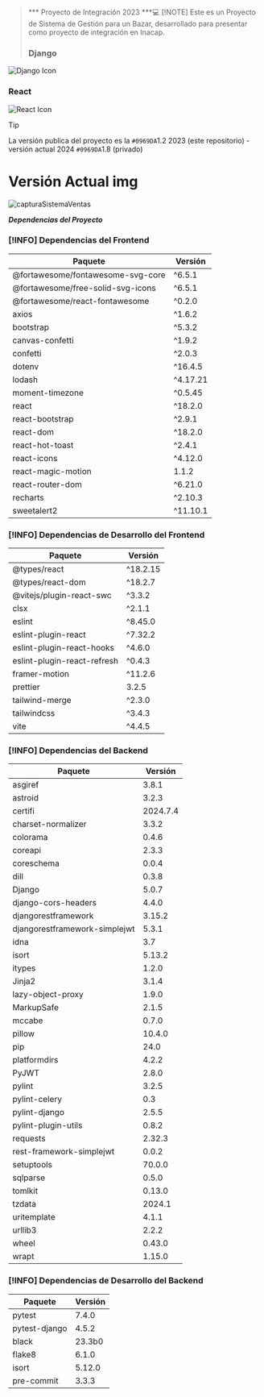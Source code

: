 >*** Proyecto de Integración 2023 ***💻
> [!NOTE]
> Este es un Proyecto de Sistema de Gestión para un Bazar, desarrollado para presentar como proyecto de integración en Inacap.
>### Django 
![Django Icon](https://img.icons8.com/ios/452/django.png)

### React
![React Icon](https://img.icons8.com/ios/452/react.png)
> [!TIP]
> La versión publica del proyecto es la 	`#0969DA`1.2 2023 (este repositorio) - versión actual 2024 	`#0969DA`1.8 (privado)
# Versión Actual img 
![capturaSistemaVentas](https://github.com/user-attachments/assets/a21a5f93-e77a-4c0b-8821-e4a7457db28d)

***Dependencias del Proyecto***

### [!INFO] Dependencias del Frontend

| Paquete                           | Versión  |
| --------------------------------- | -------- |
| @fortawesome/fontawesome-svg-core | ^6.5.1   |
| @fortawesome/free-solid-svg-icons | ^6.5.1   |
| @fortawesome/react-fontawesome    | ^0.2.0   |
| axios                             | ^1.6.2   |
| bootstrap                         | ^5.3.2   |
| canvas-confetti                   | ^1.9.2   |
| confetti                          | ^2.0.3   |
| dotenv                            | ^16.4.5  |
| lodash                            | ^4.17.21 |
| moment-timezone                   | ^0.5.45  |
| react                             | ^18.2.0  |
| react-bootstrap                   | ^2.9.1   |
| react-dom                         | ^18.2.0  |
| react-hot-toast                   | ^2.4.1   |
| react-icons                       | ^4.12.0  |
| react-magic-motion                | 1.1.2    |
| react-router-dom                  | ^6.21.0  |
| recharts                          | ^2.10.3  |
| sweetalert2                       | ^11.10.1 |

### [!INFO] Dependencias de Desarrollo del Frontend

| Paquete                        | Versión  |
| ------------------------------ | -------- |
| @types/react                   | ^18.2.15 |
| @types/react-dom               | ^18.2.7  |
| @vitejs/plugin-react-swc       | ^3.3.2   |
| clsx                           | ^2.1.1   |
| eslint                         | ^8.45.0  |
| eslint-plugin-react            | ^7.32.2  |
| eslint-plugin-react-hooks      | ^4.6.0   |
| eslint-plugin-react-refresh    | ^0.4.3   |
| framer-motion                  | ^11.2.6  |
| prettier                       | 3.2.5    |
| tailwind-merge                 | ^2.3.0   |
| tailwindcss                    | ^3.4.3   |
| vite                           | ^4.4.5   |

### [!INFO] Dependencias del Backend

| Paquete                        | Versión  |
| ------------------------------ | -------- |
| asgiref                        | 3.8.1    |
| astroid                        | 3.2.3    |
| certifi                        | 2024.7.4 |
| charset-normalizer             | 3.3.2    |
| colorama                       | 0.4.6    |
| coreapi                        | 2.3.3    |
| coreschema                     | 0.0.4    |
| dill                           | 0.3.8    |
| Django                         | 5.0.7    |
| django-cors-headers            | 4.4.0    |
| djangorestframework            | 3.15.2   |
| djangorestframework-simplejwt  | 5.3.1    |
| idna                           | 3.7      |
| isort                          | 5.13.2   |
| itypes                         | 1.2.0    |
| Jinja2                         | 3.1.4    |
| lazy-object-proxy              | 1.9.0    |
| MarkupSafe                     | 2.1.5    |
| mccabe                         | 0.7.0    |
| pillow                         | 10.4.0   |
| pip                            | 24.0     |
| platformdirs                   | 4.2.2    |
| PyJWT                          | 2.8.0    |
| pylint                         | 3.2.5    |
| pylint-celery                  | 0.3      |
| pylint-django                  | 2.5.5    |
| pylint-plugin-utils            | 0.8.2    |
| requests                       | 2.32.3   |
| rest-framework-simplejwt       | 0.0.2    |
| setuptools                     | 70.0.0   |
| sqlparse                       | 0.5.0    |
| tomlkit                        | 0.13.0   |
| tzdata                         | 2024.1   |
| uritemplate                    | 4.1.1    |
| urllib3                        | 2.2.2    |
| wheel                          | 0.43.0   |
| wrapt                          | 1.15.0   |

### [!INFO] Dependencias de Desarrollo del Backend

| Paquete                  | Versión  |
| ------------------------ | -------- |
| pytest                   | 7.4.0    |
| pytest-django            | 4.5.2    |
| black                    | 23.3b0   |
| flake8                   | 6.1.0    |
| isort                    | 5.12.0   |
| pre-commit               | 3.3.3    |



